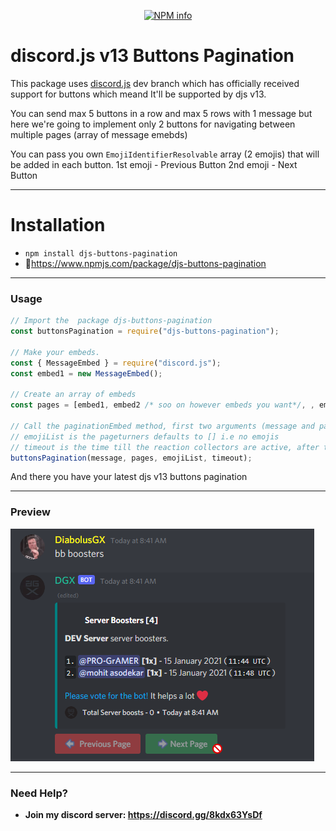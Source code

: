 <div align="center">
  <p>
    <a href="https://nodei.co/npm/djs-buttons-pagination/">
    <img src="https://nodei.co/npm/djs-buttons-pagination.png?downloads=true&stars=true" alt="NPM info" /></a>
  </p>
</div>

# discord.js v13 Buttons Pagination

This package uses [discord.js](https://github.com/discordjs/discord.js) dev branch which has officially received support for buttons which meand It'll be supported by djs v13.

You can send max 5 buttons in a row and max 5 rows with 1 message but here we're going to implement only 2 buttons for navigating between multiple pages (array of message emebds)

You can pass you own `EmojiIdentifierResolvable` array (2 emojis) that will be added in each button.
1st emoji - Previous Button
2nd emoji - Next Button

---

# Installation

-   `npm install djs-buttons-pagination`
-   🔗https://www.npmjs.com/package/djs-buttons-pagination

---

### Usage

```js
// Import the  package djs-buttons-pagination
const buttonsPagination = require("djs-buttons-pagination");

// Make your embeds.
const { MessageEmbed } = require("discord.js");
const embed1 = new MessageEmbed();

// Create an array of embeds
const pages = [embed1, embed2 /* soo on however embeds you want*/, , embedx];

// Call the paginationEmbed method, first two arguments (message and pages) are required
// emojiList is the pageturners defaults to [] i.e no emojis
// timeout is the time till the reaction collectors are active, after this buttons will be disabled (in ms), defaults to 60000
buttonsPagination(message, pages, emojiList, timeout);
```

And there you have your latest djs v13 buttons pagination

---

### Preview

![Preview](https://github.com/DiabolusGX/djs-buttons-pagination/blob/master/demo/demo.png)

---

### Need Help?

-   **Join my discord server: https://discord.gg/8kdx63YsDf**
